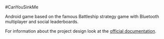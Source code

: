 #CanYouSinkMe

Android game based on the famous Battleship strategy game with Bluetooth multiplayer and social leaderboards.

For information about the project design look at the [official documentation](https://www.dropbox.com/s/li8r95a6pplgg9v/Documentación.pdf).
